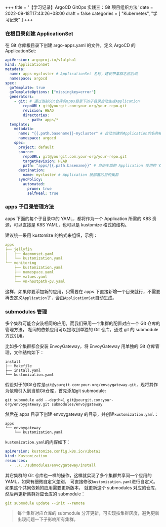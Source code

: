 +++
title = '【学习记录】ArgoCD GitOps 实践三：Git 项目组织方法'
date = 2022-09-18T17:43:26+08:00
draft = false
categories = [
    "Kubernetes",
    "学习记录"
]
+++

### 在根目录创建 ApplicationSet

在 Git 仓库根目录下创建 argo-apps.yaml 的文件，定义 ArgoCD 的 ApplicationSet:

```yaml
apiVersion: argoproj.io/v1alpha1
kind: ApplicationSet
metadata:
  name: apps-mycluster # ApplicationSet 名称，建议带集群名称后缀
  namespace: argocd
spec:
  goTemplate: true
  goTemplateOptions: ["missingkey=error"]
  generators:
    - git: # 通过当前Git仓库的apps目录下的子目录自动生成Application
        repoURL: git@yourgit.com:your-org/your-repo.git
        revision: HEAD
        directories:
          - path: apps/*
  template:
    metadata:
      name: "{{.path.basename}}-mycluster" # 自动创建的Application的名称格式为: 目录名-集群名
      namespace: argocd
    spec:
      project: default
      source:
        repoURL: git@yourgit.com:your-org/your-repo.git
        targetRevision: HEAD
        path: "apps/{{.path.basename}}" # 自动生成的 Application 使用的 YAML 内容在对应子目录下
      destination:
        name: mycluster # Application 被部署的目的集群
      syncPolicy:
        automated:
          prune: true
          selfHeal: true
```

<!--more-->

### apps 子目录管理方法

apps 下面的每个子目录中的 YAML，都将作为一个 Application 所需的 K8S 资源，可以直接是 K8S YAML，也可以是 kustomize 格式的结构。

建议统一采用 kustomize 的格式来组织，示例：
```yaml
apps
├── jellyfin
│   ├── daemonset.yaml
│   └── kustomization.yaml
└── monitoring
    ├── kustomization.yaml
    ├── namespace.yaml
    ├── values.yaml
    └── vm-hostpath-pv.yaml
```
这样，如果你要添加新的应用，只需要在 apps 下直接新增一个目录就行，不需要再去定义`Application`了，会由`ApplicationSet`自动生成。

### submodules 管理

多个集群可能会安装相同的应用，而我们采用一个集群的配置对应一个 Git 仓库的管理方法， 
相同的依赖应用可以提取到单独的 Git 仓库，通过 git 的 submodule 方式引用。

比如多个集群都会安装 EnvoyGateway，将 EnvoyGateway 用单独的 Git 仓库管理，文件结构如下：
```shell
install
├── Makefile
├── install.yaml
└── kustomization.yaml
```
假设对于的Git仓库是`git@yourgit.com:your-org/envoygateway.git`，现将其作为依赖引入到当前Git仓库，首先添加git submodule:
```shell
git submodule add --depth=1 git@yourgit.com:your-org/envoygateway.git submodules/envoygateway
```
然后在 apps 目录下创建 envoygateway 的目录，并创建`kustomization.yaml`：
```shell
apps
└── envoygateway
    └── kustomization.yaml
```
`kustomization.yaml`的内容如下：
```yaml
apiVersion: kustomize.config.k8s.io/v1beta1
kind: Kustomization
resources:
  - ../../submodules/envoygateway/install
```
其它集群的 Git 仓库也一样的操作，这样就实现了多个集群共享同一个应用的 YAML，如果有细微自定义差别，
可直接修改`kustomization.yaml`进行自定义。如果这个共同依赖的应用需要更新版本，
就更新这个 submodules 对应的仓库，然后再更新集群对应仓库的 submodule：
```yaml
git submodule update --init --remote
```

> 每个集群对应仓库的 submodule 分开更新，可实现按集群灰度，避免更新出现问题一下子影响所有集群。
